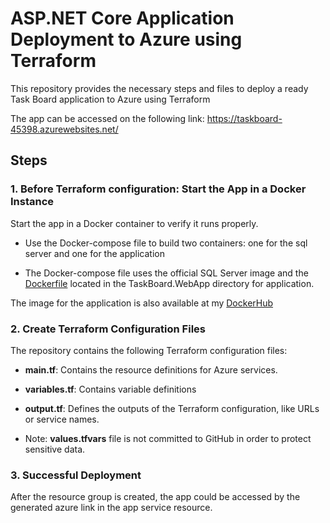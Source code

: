 # ASP.NET Core Application Deployment to Azure using Terraform
This repository provides the necessary steps and files to deploy a ready Task Board application to Azure using Terraform

The app can be accessed on the following link: https://taskboard-45398.azurewebsites.net/

## Steps

### 1. Before Terraform configuration: Start the App in a Docker Instance

Start the app in a Docker container to verify it runs properly.

- Use the Docker-compose file to build two containers: one for the sql server and one for the application

- The Docker-compose file uses the official SQL Server image and the [Dockerfile](https://github.com/kristina-xm/TaskBoardApp-Azure-Terraform/tree/main/TaskBoard.WebApp/Dockerfile) located in the TaskBoard.WebApp directory for application.

The image for the application is also available at my [DockerHub](https://hub.docker.com/repository/docker/kristinnj/taskboard/general)

### 2. Create Terraform Configuration Files

The repository contains the following Terraform configuration files:

- **main.tf**: Contains the resource definitions for Azure services.
- **variables.tf**: Contains variable definitions
- **output.tf**: Defines the outputs of the Terraform configuration, like URLs or service names.

- Note: **values.tfvars** file is not committed to GitHub in order to protect sensitive data.

### 3. Successful Deployment
After the resource group is created, the app could be accessed by the generated azure link in the app service resource.
